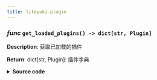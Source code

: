 ```yaml
---
title: liteyuki.plugin
---
```

### *func* `get_loaded_plugins() -> dict[str, Plugin]`



**Description**: 获取已加载的插件

**Return**: dict[str, Plugin]: 插件字典


<details>
<summary> <b>Source code</b> </summary>

```python
def get_loaded_plugins() -> dict[str, Plugin]:
    """
    获取已加载的插件
    Returns:
        dict[str, Plugin]: 插件字典
    """
    return _plugins
```
</details>

